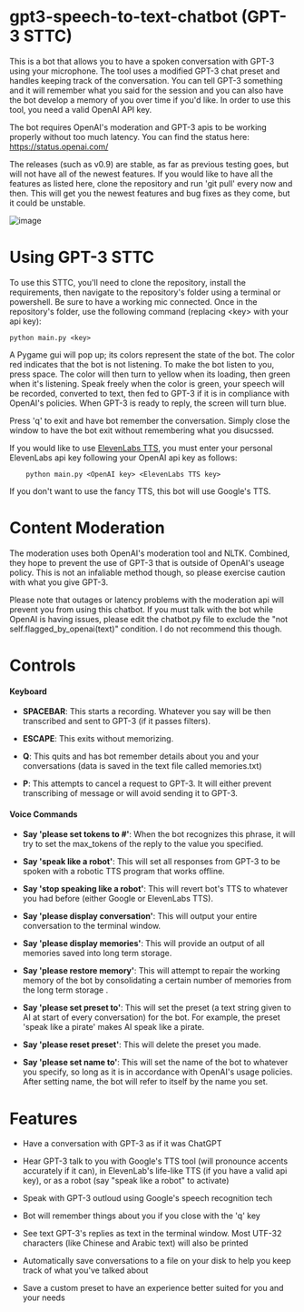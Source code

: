 # gpt3-speech-to-text-chatbot (GPT-3 STTC)

This is a bot that allows you to have a spoken conversation with GPT-3 using your microphone. The tool uses a modified GPT-3 chat preset and handles keeping track of the conversation. You can tell GPT-3 something and it will remember what you said for the session and you can also have the bot develop a memory of you over time if you'd like. In order to use this tool, you need a valid OpenAI API key.

The bot requires OpenAI's moderation and GPT-3 apis to be working properly without too much latency. You can find the status here: https://status.openai.com/

The releases (such as v0.9) are stable, as far as previous testing goes, but will not have all of the newest features. If you would like to have all the features as listed here, clone the repository and run 'git pull' every now and then. This will get you the newest features and bug fixes as they come, but it could be unstable. 

![_image_](https://github.com/Adri6336/gpt3-speech-to-text-chatbot/blob/main/bot.jpeg)

# Using GPT-3 STTC

To use this STTC, you'll need to clone the repository, install the requirements, then navigate to the repository's folder using a terminal or powershell. Be sure to have a working mic connected. Once in the repository's folder, use the following command (replacing \<key\> with your api key):

    python main.py <key>
    
A Pygame gui will pop up; its colors represent the state of the bot. The color red indicates that the bot is not listening. To make the bot listen to you, press space. The color will then turn to yellow when its loading, then green when it's listening. Speak freely when the color is green, your speech will be recorded, converted to text, then fed to GPT-3 if it is in compliance with OpenAI's policies. When GPT-3 is ready to reply, the screen will turn blue.

Press 'q' to exit and have bot remember the conversation. Simply close the window to have the bot exit without remembering what you disucssed.

If you would like to use [ElevenLabs TTS](https://beta.elevenlabs.io/speech-synthesis), you must enter your personal ElevenLabs api key following your OpenAI api key as follows:

        python main.py <OpenAI key> <ElevenLabs TTS key>

If you don't want to use the fancy TTS, this bot will use Google's TTS.

# Content Moderation

The moderation uses both OpenAI's moderation tool and NLTK. Combined, they hope to prevent the use of GPT-3 that is outside of OpenAI's useage policy. This is not an infaliable method though, so please exercise caution with what you give GPT-3.

Please note that outages or latency problems with the moderation api will prevent you from using this chatbot. If you must talk with the bot while OpenAI is having issues, please edit the chatbot.py file to exclude the "not self.flagged_by_openai(text)" condition. I do not recommend this though.


# Controls

#### Keyboard

- **SPACEBAR**: This starts a recording. Whatever you say will be then transcribed and sent to GPT-3 (if it passes filters).

- **ESCAPE**: This exits without memorizing.

- **Q**: This quits and has bot remember details about you and your conversations (data is saved in the text file called memories.txt)

- **P**: This attempts to cancel a request to GPT-3. It will either prevent transcribing of message or will avoid sending it to GPT-3.

#### Voice Commands

- **Say 'please set tokens to #'**: When the bot recognizes this phrase, it will try to set the max_tokens of the reply to the value you specified.

- **Say 'speak like a robot'**: This will set all responses from GPT-3 to be spoken with a robotic TTS program that works offline.

- **Say 'stop speaking like a robot'**: This will revert bot's TTS to whatever you had before (either Google or ElevenLabs TTS).

- **Say 'please display conversation'**: This will output your entire conversation to the terminal window.

- **Say 'please display memories'**: This will provide an output of all memories saved into long term storage.

- **Say 'please restore memory'**: This will attempt to repair the working memory of the bot by consolidating a certain number of memories from the long term storage .

- **Say 'please set preset to'**: This will set the preset (a text string given to AI at start of every conversation) for the bot. For example, the preset 'speak like a pirate' makes AI speak like a pirate.

- **Say 'please reset preset'**: This will delete the preset you made.

- **Say 'please set name to'**: This will set the name of the bot to whatever you specify, so long as it is in accordance with OpenAI's usage policies. After setting name, the bot will refer to itself by the name you set.


# Features

- Have a conversation with GPT-3 as if it was ChatGPT

- Hear GPT-3 talk to you with Google's TTS tool (will pronounce accents accurately if it can), in ElevenLab's life-like TTS (if you have a valid api key), or as a robot (say "speak like a robot" to activate)

- Speak with GPT-3 outloud using Google's speech recognition tech  

- Bot will remember things about you if you close with the 'q' key

- See text GPT-3's replies as text in the terminal window. Most UTF-32 characters (like Chinese and Arabic text) will also be printed

- Automatically save conversations to a file on your disk to help you keep track of what you've talked about 

- Save a custom preset to have an experience better suited for you and your needs
